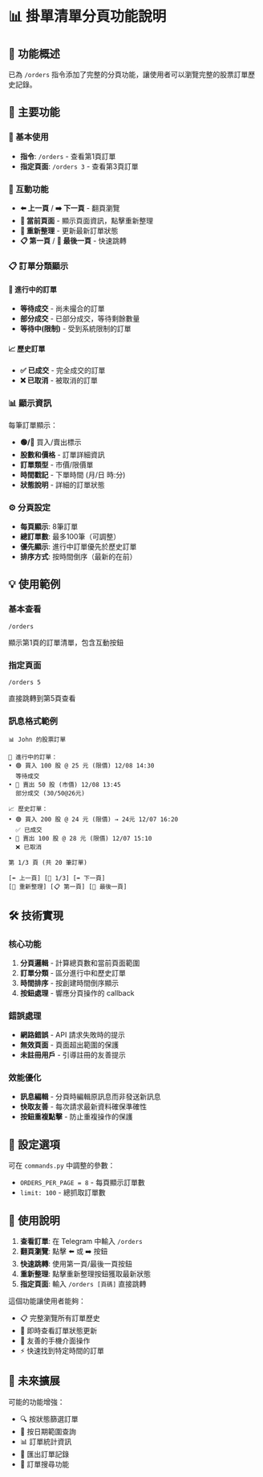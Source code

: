 # 📊 掛單清單分頁功能說明

## 🎯 功能概述

已為 `/orders` 指令添加了完整的分頁功能，讓使用者可以瀏覽完整的股票訂單歷史記錄。

## 🚀 主要功能

### 📱 基本使用
- **指令**: `/orders` - 查看第1頁訂單
- **指定頁面**: `/orders 3` - 查看第3頁訂單

### 🔄 互動功能
- **⬅️ 上一頁** / **➡️ 下一頁** - 翻頁瀏覽
- **📄 當前頁面** - 顯示頁面資訊，點擊重新整理
- **🔄 重新整理** - 更新最新訂單狀態
- **📋 第一頁** / **📑 最後一頁** - 快速跳轉

### 📋 訂單分類顯示

#### 🔄 進行中的訂單
- **等待成交** - 尚未撮合的訂單
- **部分成交** - 已部分成交，等待剩餘數量
- **等待中(限制)** - 受到系統限制的訂單

#### 📈 歷史訂單
- **✅ 已成交** - 完全成交的訂單
- **❌ 已取消** - 被取消的訂單

### 📊 顯示資訊

每筆訂單顯示：
- **🟢/🔴** 買入/賣出標示
- **股數和價格** - 訂單詳細資訊
- **訂單類型** - 市價/限價單
- **時間戳記** - 下單時間 (月/日 時:分)
- **狀態說明** - 詳細的訂單狀態

### ⚙️ 分頁設定

- **每頁顯示**: 8筆訂單
- **總訂單數**: 最多100筆（可調整）
- **優先顯示**: 進行中訂單優先於歷史訂單
- **排序方式**: 按時間倒序（最新的在前）

## 💡 使用範例

### 基本查看
```
/orders
```
顯示第1頁的訂單清單，包含互動按鈕

### 指定頁面
```
/orders 5
```
直接跳轉到第5頁查看

### 訊息格式範例
```
📊 John 的股票訂單

🔄 進行中的訂單：
• 🟢 買入 100 股 @ 25 元 (限價) 12/08 14:30
  等待成交
• 🔴 賣出 50 股 (市價) 12/08 13:45
  部分成交 (30/50@26元)

📈 歷史訂單：
• 🟢 買入 200 股 @ 24 元 (限價) → 24元 12/07 16:20
  ✅ 已成交
• 🔴 賣出 100 股 @ 28 元 (限價) 12/07 15:10
  ❌ 已取消

第 1/3 頁 (共 20 筆訂單)

[⬅️ 上一頁] [📄 1/3] [➡️ 下一頁]
[🔄 重新整理] [📋 第一頁] [📑 最後一頁]
```

## 🛠️ 技術實現

### 核心功能
1. **分頁邏輯** - 計算總頁數和當前頁面範圍
2. **訂單分類** - 區分進行中和歷史訂單
3. **時間排序** - 按創建時間倒序顯示
4. **按鈕處理** - 響應分頁操作的 callback

### 錯誤處理
- **網路錯誤** - API 請求失敗時的提示
- **無效頁面** - 頁面超出範圍的保護
- **未註冊用戶** - 引導註冊的友善提示

### 效能優化
- **訊息編輯** - 分頁時編輯原訊息而非發送新訊息
- **快取友善** - 每次請求最新資料確保準確性
- **按鈕重複點擊** - 防止重複操作的保護

## 🔧 設定選項

可在 `commands.py` 中調整的參數：
- `ORDERS_PER_PAGE = 8` - 每頁顯示訂單數
- `limit: 100` - 總抓取訂單數

## 📝 使用說明

1. **查看訂單**: 在 Telegram 中輸入 `/orders`
2. **翻頁瀏覽**: 點擊 ⬅️ 或 ➡️ 按鈕
3. **快速跳轉**: 使用第一頁/最後一頁按鈕
4. **重新整理**: 點擊重新整理按鈕獲取最新狀態
5. **指定頁面**: 輸入 `/orders [頁碼]` 直接跳轉

這個功能讓使用者能夠：
- 📋 完整瀏覽所有訂單歷史
- 🔄 即時查看訂單狀態更新
- 📱 友善的手機介面操作
- ⚡ 快速找到特定時間的訂單

## 🚀 未來擴展

可能的功能增強：
- 🔍 按狀態篩選訂單
- 📅 按日期範圍查詢
- 📊 訂單統計資訊
- 💾 匯出訂單記錄
- 🎯 訂單搜尋功能